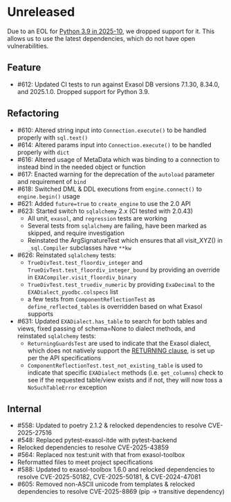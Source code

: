 # Unreleased

Due to an EOL for [Python 3.9 in 2025-10](https://devguide.python.org/versions/), we dropped support for it.
This allows us to use the latest dependencies, which do not have open vulnerabilities.

## Feature

- #612: Updated CI tests to run against Exasol DB versions 7.1.30, 8.34.0, and 2025.1.0. Dropped support for Python 3.9.

## Refactoring

- #610: Altered string input into `Connection.execute()` to be handled properly with `sql.text()`
- #614: Altered params input into `Connection.execute()` to be handled properly with `dict`
- #616: Altered usage of MetaData which was binding to a connection to instead bind in the needed object or function
- #617: Enacted warning for the deprecation of the `autoload` parameter and requirement of `bind`
- #618: Switched DML & DDL executions from `engine.connect()` to `engine.begin()` usage
- #621: Added `future=true` to `create_engine` to use the 2.0 API
- #623: Started switch to `sqlalchemy` 2.x (CI tested with 2.0.43)
  - All unit, `exasol`, and `regression` tests are working
  - Several tests from `sqlalchemy` are failing, have been marked as skipped, and require investigation
  - Reinstated the ArgSignatureTest which ensures that all visit_XYZ() in `_sql.Compiler` subclasses have `**kw`
- #626: Reinstated `sqlalchemy` tests:
  - `TrueDivTest.test_floordiv_integer` and `TrueDivTest.test_floordiv_integer_bound` by providing an override in `EXACompiler.visit_floordiv_binary`
  - `TrueDivTest.test_truediv_numeric` by providing `ExaDecimal` to the `EXADialect_pyodbc.colspecs` list
  - a few tests from `ComponentReflectionTest` as `define_reflected_tables` is overridden based on what Exasol supports
- #631: Updated `EXADialect.has_table` to search for both tables and views, fixed passing of schema=None to dialect methods, and reinstated `sqlalchemy` tests:
  - `ReturningGuardsTest` are used to indicate that the Exasol dialect, which does not natively support the [RETURNING clause](https://docs.sqlalchemy.org/en/20/glossary.html#term-RETURNING), is set up per the API specifications
  - `ComponentReflectionTest.test_not_existing_table` is used to indicate that specific `EXADialect` methods (i.e. `get_columns`) check to see if the requested table/view exists and if not, they will now toss a `NoSuchTableError` exception

## Internal

- #558: Updated to poetry 2.1.2 & relocked dependencies to resolve CVE-2025-27516
- #548: Replaced pytest-exasol-itde with pytest-backend
- Relocked dependencies to resolve CVE-2025-43859
- #564: Replaced nox test:unit with that from exasol-toolbox
- Reformatted files to meet project specifications
- #588: Updated to exasol-toolbox 1.6.0 and relocked dependencies to resolve CVE-2025-50182, CVE-2025-50181, & CVE-2024-47081
- #605: Removed non-ASCII unicode from templates & relocked dependencies to resolve CVE-2025-8869 (pip -> transitive dependency)
